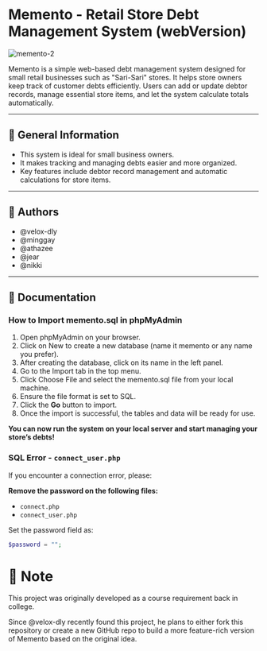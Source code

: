 # Memento - Retail Store Debt Management System (webVersion)
![memento-2](https://github.com/user-attachments/assets/8b80aec1-7c2e-4b7a-9a77-760af8e6d50c)


Memento is a simple web-based debt management system designed for small retail businesses such as "Sari-Sari" stores. It helps store owners keep track of customer debts efficiently. Users can add or update debtor records, manage essential store items, and let the system calculate totals automatically.

---

## 🤖 General Information

- This system is ideal for small business owners.
- It makes tracking and managing debts easier and more organized.
- Key features include debtor record management and automatic calculations for store items.

---

## 👾 Authors

- @velox-dly  
- @minggay  
- @athazee
- @jear
- @nikki

---

## 📃 Documentation
### **How to Import memento.sql in phpMyAdmin**
1. Open phpMyAdmin on your browser.
2. Click on New to create a new database (name it memento or any name you prefer).
3. After creating the database, click on its name in the left panel.
4. Go to the Import tab in the top menu.
5. Click Choose File and select the memento.sql file from your local machine.
6. Ensure the file format is set to SQL.
7. Click the **Go** button to import.
8. Once the import is successful, the tables and data will be ready for use.

**You can now run the system on your local server and start managing your store’s debts!**
### **SQL Error - `connect_user.php`**

If you encounter a connection error, please:

**Remove the password on the following files:**

- `connect.php`  
- `connect_user.php`  

Set the password field as:

```php
$password = "";
```
# 📌 Note
This project was originally developed as a course requirement back in college.

Since @velox-dly recently found this project, he plans to either fork this repository or create a new GitHub repo to build a more feature-rich version of Memento based on the original idea.

